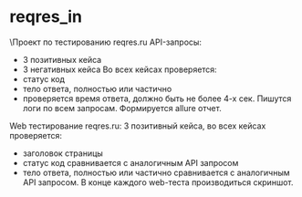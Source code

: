 # reqres_in
\Проект по тестированию reqres.ru
API-запросы:
- 3 позитивных кейса
- 3 негативных кейса
Во всех кейсах проверяется: 
- статус код 
- тело ответа, полностью или частично
- проверяется время ответа, должно быть не более 4-х сек.
Пишутся логи по всем запросам.
Формируется allure отчет.

Web тестирование reqres.ru:
3 позитивный кейса, во всех кейсах проверяется:
- заголовок страницы
- статус код сравнивается с аналогичным API запросом
- тело ответа, полностью или частично сравнивается с аналогичным API запросом.
В конце каждого web-теста производиться скриншот.
